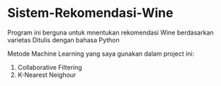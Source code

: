 # Sistem-Rekomendasi-Wine
Program ini berguna untuk mnentukan rekomendasi Wine berdasarkan varietas
Ditulis dengan bahasa Python

Metode Machine Learning yang saya gunakan dalam project ini:
1. Collaborative Filtering
2. K-Nearest Neighour
